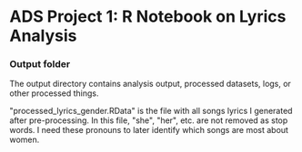 # ADS Project 1:  R Notebook on Lyrics Analysis

### Output folder

The output directory contains analysis output, processed datasets, logs, or other processed things.

"processed_lyrics_gender.RData" is the file with all songs lyrics I generated after pre-processing. In this file, "she", "her", etc. are not removed as stop words. I need these pronouns to later identify which songs are most about women.

